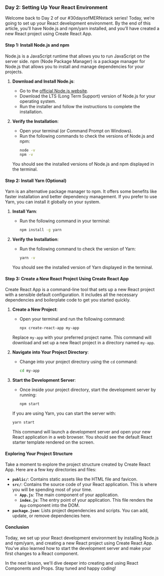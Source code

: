 ### Day 2: Setting Up Your React Environment

Welcome back to Day 2 of our #30daysofMERNstack series! Today, we’re going to set up your React development environment. By the end of this article, you’ll have Node.js and npm/yarn installed, and you’ll have created a new React project using Create React App.

#### Step 1: Install Node.js and npm

Node.js is a JavaScript runtime that allows you to run JavaScript on the server side. npm (Node Package Manager) is a package manager for Node.js that allows you to install and manage dependencies for your projects.

1. **Download and Install Node.js**:
   - Go to the [official Node.js website](https://nodejs.org/).
   - Download the LTS (Long Term Support) version of Node.js for your operating system.
   - Run the installer and follow the instructions to complete the installation.

2. **Verify the Installation**:
   - Open your terminal (or Command Prompt on Windows).
   - Run the following commands to check the versions of Node.js and npm:
     ```bash
     node -v
     npm -v
     ```

   You should see the installed versions of Node.js and npm displayed in the terminal.

#### Step 2: Install Yarn (Optional)

Yarn is an alternative package manager to npm. It offers some benefits like faster installation and better dependency management. If you prefer to use Yarn, you can install it globally on your system.

1. **Install Yarn**:
   - Run the following command in your terminal:
     ```bash
     npm install -g yarn
     ```

2. **Verify the Installation**:
   - Run the following command to check the version of Yarn:
     ```bash
     yarn -v
     ```

   You should see the installed version of Yarn displayed in the terminal.

#### Step 3: Create a New React Project Using Create React App

Create React App is a command-line tool that sets up a new React project with a sensible default configuration. It includes all the necessary dependencies and boilerplate code to get you started quickly.

1. **Create a New Project**:
   - Open your terminal and run the following command:
     ```bash
     npx create-react-app my-app
     ```

   Replace `my-app` with your preferred project name. This command will download and set up a new React project in a directory named `my-app`.

2. **Navigate into Your Project Directory**:
   - Change into your project directory using the `cd` command:
     ```bash
     cd my-app
     ```

3. **Start the Development Server**:
   - Once inside your project directory, start the development server by running:
     ```bash
     npm start
     ```

   If you are using Yarn, you can start the server with:
     ```bash
     yarn start
     ```

   This command will launch a development server and open your new React application in a web browser. You should see the default React starter template rendered on the screen.

#### Exploring Your Project Structure

Take a moment to explore the project structure created by Create React App. Here are a few key directories and files:

- **`public/`**: Contains static assets like the HTML file and favicon.
- **`src/`**: Contains the source code of your React application. This is where you will be spending most of your time.
  - **`App.js`**: The main component of your application.
  - **`index.js`**: The entry point of your application. This file renders the `App` component into the DOM.
- **`package.json`**: Lists project dependencies and scripts. You can add, update, or remove dependencies here.


#### Conclusion

Today, we set up your React development environment by installing Node.js and npm/yarn, and creating a new React project using Create React App. You’ve also learned how to start the development server and make your first changes to a React component.

In the next lesson, we'll dive deeper into creating and using React Components and Props. Stay tuned and happy coding!
